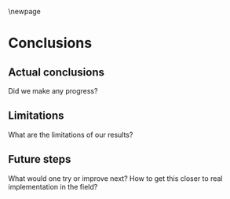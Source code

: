 \newpage
# Conclusions

## Actual conclusions
Did we make any progress?

## Limitations
What are the limitations of our results?

## Future steps
What would one try or improve next? How to get this closer to real implementation in the field?
